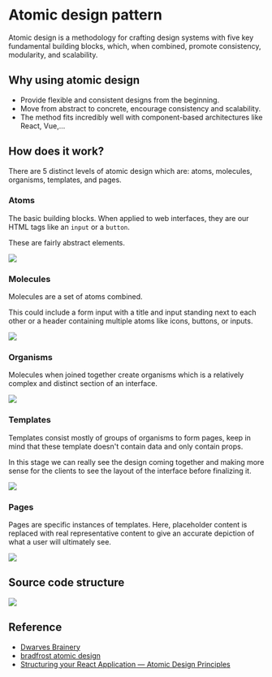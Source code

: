 # Atomic design pattern

Atomic design is a methodology for crafting design systems with five key fundamental building blocks, which, when combined, promote consistency, modularity, and scalability.

## Why using atomic design

- Provide flexible and consistent designs from the beginning.
- Move from abstract to concrete, encourage consistency and scalability.
- The method fits incredibly well with component-based architectures like React, Vue,...

## How does it work? 

There are 5 distinct levels of atomic design which are: atoms, molecules, organisms, templates, and pages.

### Atoms

The basic building blocks. When applied to web interfaces, they are our HTML tags like an `input` or a `button`.

These are fairly abstract elements.

![](https://publish-01.obsidian.md/access/5368b88f000f35791077606eecf74f45/_assets/atom-atomic-design.png)


### Molecules

Molecules are a set of atoms combined. 

This could include a form input with a title and input standing next to each other or a header containing multiple atoms like icons, buttons, or inputs.

![](https://publish-01.obsidian.md/access/5368b88f000f35791077606eecf74f45/_assets/molecule-atomic-design.png)


### Organisms

Molecules when joined together create organisms which is a relatively complex and distinct section of an interface.

![](https://publish-01.obsidian.md/access/5368b88f000f35791077606eecf74f45/_assets/organisms-atomic-design.png)


### Templates

Templates consist mostly of groups of organisms to form pages, keep in mind that these template doesn't contain data and only contain props.

In this stage we can really see the design coming together and making more sense for the clients to see the layout of the interface before finalizing it.

![](https://publish-01.obsidian.md/access/5368b88f000f35791077606eecf74f45/_assets/template-atomic-design.png)


### Pages

Pages are specific instances of templates. Here, placeholder content is replaced with real representative content to give an accurate depiction of what a user will ultimately see.

![](https://publish-01.obsidian.md/access/5368b88f000f35791077606eecf74f45/_assets/page-atomic-design.png)


## Source code structure

![](https://publish-01.obsidian.md/access/5368b88f000f35791077606eecf74f45/_assets/folder-structure-atomic-design.png)


## Reference

- [Dwarves Brainery](https://brain.d.foundation/Engineering/Frontend/Atomic+Design+Pattern)
- [bradfrost atomic design](https://bradfrost.com/blog/post/atomic-web-design)
- [Structuring your React Application — Atomic Design Principles](https://andela.com/insights/structuring-your-react-application-atomic-design-principles/)
